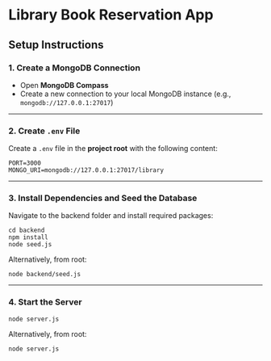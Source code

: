 # Library Book Reservation App

## Setup Instructions

### 1. Create a MongoDB Connection
- Open **MongoDB Compass**
- Create a new connection to your local MongoDB instance (e.g., `mongodb://127.0.0.1:27017`)

---

### 2. Create `.env` File
Create a `.env` file in the **project root** with the following content:
```
PORT=3000
MONGO_URI=mongodb://127.0.0.1:27017/library
```
---

### 3. Install Dependencies and Seed the Database
Navigate to the backend folder and install required packages:

```
cd backend
npm install
node seed.js
```

Alternatively, from root:

```
node backend/seed.js
```

---

### 4. Start the Server

```
node server.js
```

Alternatively, from root:

```
node server.js
```